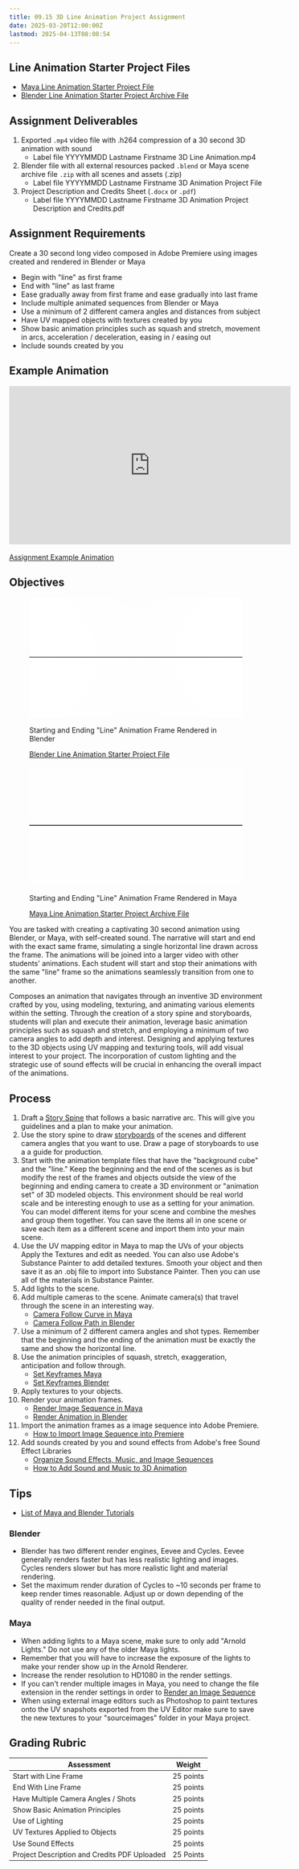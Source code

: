 ```yaml
---
title: 09.15 3D Line Animation Project Assignment
date: 2025-03-20T12:00:00Z
lastmod: 2025-04-13T08:08:54
---
```


## Line Animation Starter Project Files

- [Maya Line Animation Starter Project File](./2025-Line-Animation-Maya.zip)
- [Blender Line Animation Starter Project Archive File](./2025-Line-Animation-Blender.blend)

## Assignment Deliverables

1. Exported `.mp4` video file with .h264 compression of a 30 second 3D animation with sound
   - Label file YYYYMMDD Lastname Firstname 3D Line Animation.mp4
2. Blender file with all external resources packed `.blend` or Maya scene archive file `.zip` with all scenes and assets (.zip)
   - Label file YYYYMMDD Lastname Firstname 3D Animation Project File
3. Project Description and Credits Sheet (`.docx` or `.pdf`)
   - Label file YYYYMMDD Lastname Firstname 3D Animation Project Description and Credits.pdf

## Assignment Requirements

Create a 30 second long video composed in Adobe Premiere using images created and rendered in Blender or Maya

- Begin with "line" as first frame
- End with "line" as last frame
- Ease gradually away from first frame and ease gradually into last frame
- Include multiple animated sequences from Blender or Maya
- Use a minimum of 2 different camera angles and distances from subject
- Have UV mapped objects with textures created by you
- Show basic animation principles such as squash and stretch, movement in arcs, acceleration / deceleration, easing in / easing out
- Include sounds created by you

## Example Animation

<div class="iframe-16-9-container">
<iframe class="youTubeIframe" width="560" height="315" src="https://www.youtube.com/embed/jhpDobTmsHc?rel=0" title="YouTube video player" frameborder="0" allow="accelerometer; autoplay; clipboard-write; encrypted-media; gyroscope; picture-in-picture; web-share" referrerpolicy="strict-origin-when-cross-origin" allowfullscreen></iframe>
</div>

[Assignment Example Animation](https://youtu.be/jhpDobTmsHc)

## Objectives

<div class="two-column-grid">

<figure>

[![Blender Line Animation Frame](./2025-blender-line-animation-frame.jpg)](./2025-blender-line-animation-frame.jpg)

<figcaption>

Starting and Ending "Line" Animation Frame Rendered in Blender

[Blender Line Animation Starter Project File](./2025-Line-Animation-Blender.blend)

</figcaption>
</figure>

<figure>

[![Maya Line Animation Frame](./2025-maya-line-animation-frame.jpg)](./2025-maya-line-animation-frame.jpg)

<figcaption>

Starting and Ending "Line" Animation Frame Rendered in Maya

[Maya Line Animation Starter Project Archive File](./2025-Line-Animation-Maya.zip)

</figcaption>
</figure>

</div>

You are tasked with creating a captivating 30 second animation using Blender, or Maya, with self-created sound. The narrative will start and end with the exact same frame, simulating a single horizontal line drawn across the frame. The animations will be joined into a larger video with other students' animations. Each student will start and stop their animations with the same "line" frame so the animations seamlessly transition from one to another.

Composes an animation that navigates through an inventive 3D environment crafted by you, using modeling, texturing, and animating various elements within the setting. Through the creation of a story spine and storyboards, students will plan and execute their animation, leverage basic animation principles such as squash and stretch, and employing a minimum of two camera angles to add depth and interest. Designing and applying textures to the 3D objects using UV mapping and texturing tools, will add visual interest to your project. The incorporation of custom lighting and the strategic use of sound effects will be crucial in enhancing the overall impact of the animations.

## Process

1. Draft a [Story Spine](./09-05-story-spines.md) that follows a basic narrative arc. This will give you guidelines and a plan to make your animation.
2. Use the story spine to draw [storyboards](./09-06-storyboards.md) of the scenes and different camera angles that you want to use. Draw a page of storyboards to use a a guide for production.
3. Start with the animation template files that have the "background cube" and the "line." Keep the beginning and the end of the scenes as is but modify the rest of the frames and objects outside the view of the beginning and ending camera to create a 3D environment or "animation set" of 3D modeled objects. This environment should be real world scale and be interesting enough to use as a setting for your animation. You can model different items for your scene and combine the meshes and group them together. You can save the items all in one scene or save each item as a different scene and import them into your main scene.
4. Use the UV mapping editor in Maya to map the UVs of your objects Apply the Textures and edit as needed. You can also use Adobe's Substance Painter to add detailed textures. Smooth your object and then save it as an .obj file to import into Substance Painter. Then you can use all of the materials in Substance Painter.
5. Add lights to the scene.
6. Add multiple cameras to the scene. Animate camera(s) that travel through the scene in an interesting way.
   - [Camera Follow Curve in Maya](https://youtu.be/FYtc27jxIXg)
   - [Camera Follow Path in Blender](https://youtu.be/5EQdQdtg-ao)
7. Use a minimum of 2 different camera angles and shot types. Remember that the beginning and the ending of the animation must be exactly the same and show the horizontal line.
8. Use the animation principles of squash, stretch, exaggeration, anticipation and follow through.
   - [Set Keyframes Maya](https://youtu.be/T2zB0u4dZdU)
   - [Set Keyframes Blender](https://youtu.be/pNtni7oPrLU)
9. Apply textures to your objects.
10. Render your animation frames.
    - [Render Image Sequence in Maya](https://youtu.be/vxvIUBeTkL0)
    - [Render Animation in Blender](https://youtu.be/KUF6M9pmjak)
11. Import the animation frames as a image sequence into Adobe Premiere.
    - [How to Import Image Sequence into Premiere](https://youtu.be/X7w0xOprNDk)
12. Add sounds created by you and sound effects from Adobe's free Sound Effect Libraries
    - [Organize Sound Effects, Music, and Image Sequences](https://youtu.be/zf8IDYvvUkY)
    - [How to Add Sound and Music to 3D Animation](https://youtu.be/Ds2QJryBf84)

## Tips

- [List of Maya and Blender Tutorials](../../../../3d-modeling/blender-vs-maya.md)

### Blender

- Blender has two different render engines, Eevee and Cycles. Eevee generally renders faster but has less realistic lighting and images. Cycles renders slower but has more realistic light and material rendering.
- Set the maximum render duration of Cycles to ~10 seconds per frame to keep render times reasonable. Adjust up or down depending of the quality of render needed in the final output.

### Maya

- When adding lights to a Maya scene, make sure to only add "Arnold Lights." Do not use any of the older Maya lights.
- Remember that you will have to increase the exposure of the lights to make your render show up in the Arnold Renderer.
- Increase the render resolution to HD1080 in the render settings.
- If you can't render multiple images in Maya, you need to change the file extension in the render settings in order to [Render an Image Sequence](https://youtu.be/vxvIUBeTkL0)
- When using external image editors such as Photoshop to paint textures onto the UV snapshots exported from the UV Editor make sure to save the new textures to your "sourceimages" folder in your Maya project.

## Grading Rubric

<div class="responsive-table-markdown">

| Assessment                                   | Weight    |
| -------------------------------------------- | --------- |
| Start with Line Frame                        | 25 points |
| End With Line Frame                          | 25 points |
| Have Multiple Camera Angles / Shots          | 25 points |
| Show Basic Animation Principles              | 25 points |
| Use of Lighting                              | 25 points |
| UV Textures Applied to Objects               | 25 points |
| Use Sound Effects                            | 25 points |
| Project Description and Credits PDF Uploaded | 25 Points |

</div>
